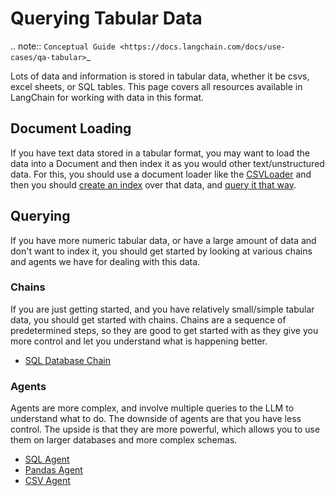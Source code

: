 # Querying Tabular Data

.. note::
   `Conceptual Guide <https://docs.langchain.com/docs/use-cases/qa-tabular>`_


Lots of data and information is stored in tabular data, whether it be csvs, excel sheets, or SQL tables.
This page covers all resources available in LangChain for working with data in this format.

## Document Loading
If you have text data stored in a tabular format, you may want to load the data into a Document and then index it as you would
other text/unstructured data. For this, you should use a document loader like the [CSVLoader](../modules/indexes/document_loaders/examples/csv.ipynb)
and then you should [create an index](../modules/indexes.rst) over that data, and [query it that way](../modules/chains/index_examples/vector_db_qa.ipynb).

## Querying
If you have more numeric tabular data, or have a large amount of data and don't want to index it, you should get started
by looking at various chains and agents we have for dealing with this data.

### Chains

If you are just getting started, and you have relatively small/simple tabular data, you should get started with chains.
Chains are a sequence of predetermined steps, so they are good to get started with as they give you more control and let you 
understand what is happening better.

- [SQL Database Chain](../modules/chains/examples/sqlite.ipynb)

### Agents

Agents are more complex, and involve multiple queries to the LLM to understand what to do.
The downside of agents are that you have less control. The upside is that they are more powerful,
which allows you to use them on larger databases and more complex schemas. 

- [SQL Agent](../modules/agents/toolkits/examples/sql_database.ipynb)
- [Pandas Agent](../modules/agents/toolkits/examples/pandas.ipynb)
- [CSV Agent](../modules/agents/toolkits/examples/csv.ipynb)
